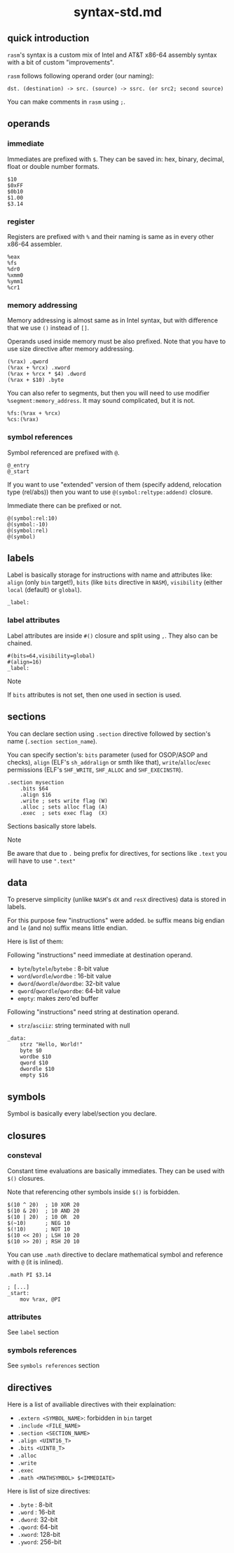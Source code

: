 <div align=center>
    <h1>syntax-std.md</h1>
</div>

## quick introduction

`rasm`'s syntax is a custom mix of Intel and AT&T x86-64 assembly syntax with a bit of custom "improvements".

`rasm` follows following operand order (our naming):

```
dst. (destination) -> src. (source) -> ssrc. (or src2; second source)
```

You can make comments in `rasm` using `;`.

## operands

### immediate

Immediates are prefixed with `$`. They can be saved in: hex, binary, decimal, float or double number formats.

```
$10
$0xFF
$0b10
$1.00
$3.14
```

### register

Registers are prefixed with `%` and their naming is same as in every other x86-64 assembler.

```
%eax
%fs
%dr0
%xmm0
%ymm1
%cr1
```

### memory addressing

Memory addressing is almost same as in Intel syntax, but with difference that we use `()` instead of `[]`. 

Operands used inside memory must be also prefixed. Note that you have to use size directive after memory addressing.

```
(%rax) .qword
(%rax + %rcx) .xword
(%rax + %rcx * $4) .dword
(%rax + $10) .byte
```

You can also refer to segments, but then you will need to use modifier `%segment:memory_address`. It may sound complicated, but it is not.

```
%fs:(%rax + %rcx)
%cs:(%rax)
```

### symbol references

Symbol referenced are prefixed with `@`.

```
@_entry
@_start
```

If you want to use "extended" version of them (specify addend, relocation type (rel/abs)) then you want to use `@(symbol:reltype:addend)` closure.

Immediate there can be prefixed or not.

```
@(symbol:rel:10)
@(symbol:-10)
@(symbol:rel)
@(symbol)
```

## labels

Label is basically storage for instructions with name and attributes like: `align` (only `bin` target!), `bits` (like `bits` directive in `NASM`), `visibility` (either `local` (default) or `global`).

```
_label:
```

### label attributes

Label attributes are inside `#()` closure and split using `,`. They also can be chained.

```
#(bits=64,visibility=global)
#(align=16)
_label:
```

> [!NOTE]
> If `bits` attributes is not set, then one used in section is used.

## sections

You can declare section using `.section` directive followed by section's name (`.section section_name`).

You can specify section's: `bits` parameter (used for OSOP/ASOP and checks), `align` (ELF's `sh_addralign` or smth like that), `write`/`alloc`/`exec` permissions (ELF's `SHF_WRITE`, `SHF_ALLOC` and `SHF_EXECINSTR`).

```
.section mysection
    .bits $64
    .align $16
    .write ; sets write flag (W)
    .alloc ; sets alloc flag (A)
    .exec  ; sets exec flag  (X)
```

Sections basically store labels.

> [!NOTE]
> Be aware that due to `.` being prefix for directives, for sections like `.text` you will have to use `".text"`

## data

To preserve simplicity (unlike `NASM`'s `dX` and `resX` directives) data is stored in labels.

For this purpose few "instructions" were added. `be` suffix means big endian and `le` (and no) suffix means little endian.

Here is list of them:

Following "instructions" need immediate at destination operand.

- `byte`/`bytele`/`bytebe` : 8-bit value
- `word`/`wordle`/`wordbe` : 16-bit value
- `dword`/`dwordle`/`dwordbe`: 32-bit value
- `qword`/`qwordle`/`qwordbe`: 64-bit value
- `empty`: makes zero'ed buffer

Following "instructions" need string at destination operand.
- `strz`/`asciiz`: string terminated with null

```
_data:
    strz "Hello, World!"
    byte $0
    wordbe $10
    qword $10
    dwordle $10
    empty $16
```

## symbols

Symbol is basically every label/section you declare.

## closures

### consteval

Constant time evaluations are basically immediates. They can be used with `$()` closures.

Note that referencing other symbols inside `$()` is forbidden.

```
$(10 ^ 20)  ; 10 XOR 20
$(10 & 20)  ; 10 AND 20
$(10 | 20)  ; 10 OR  20
$(~10)      ; NEG 10
$(!10)      ; NOT 10
$(10 << 20) ; LSH 10 20
$(10 >> 20) ; RSH 20 10
```

You can use `.math` directive to declare mathematical symbol and reference with `@` (it is inlined).

```
.math PI $3.14

; [...]
_start:
    mov %rax, @PI
```

### attributes

See `label` section

### symbols references

See `symbols references` section

## directives

Here is a list of availiable directives with their explaination:

- `.extern <SYMBOL_NAME>`: forbidden in `bin` target
- `.include <FILE_NAME>`
- `.section <SECTION_NAME>`
- `.align <UINT16_T>`
- `.bits <UINT8_T>`
- `.alloc`
- `.write`
- `.exec`
- `.math <MATHSYMBOL> $<IMMEDIATE>`

Here is list of size directives:

- `.byte` : 8-bit
- `.word` : 16-bit
- `.dword`: 32-bit
- `.qword`: 64-bit
- `.xword`: 128-bit
- `.yword`: 256-bit
